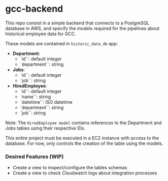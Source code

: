 # gcc-backend

This repo consist in a simple backend that connects to a PostgreSQL database in AWS, and specify the models required for the pipelines about historical employee data for GCC.

These models are contained in `historic_data_db` app:
- **Department**:
    - `id``: default integer
    - `department``: string
- **Jobs**:
    - `id``: default integer
    - `job``: string
- **HiredEmployee**:
    - `id``: default integer
    - `name``: string
    - `datetime``: ISO datetime
    - `department``: string
    - `job``: string 

Note: The `HiredEmployee model` contains references to the Department and Jobs tables using their respective IDs.

This entire project must be executed in a EC2 instance with access to the database. For now, only controls the creation of the table using the models.

### Desired Features (WIP)
- Create a view to inspect/configure the tables schemas
- Create a view to check Cloudwatch logs about integration processes